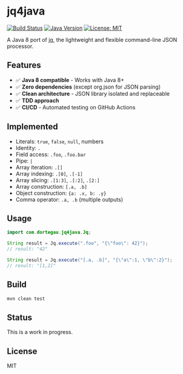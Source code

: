 # jq4java

[![Build Status](https://github.com/dortegau/jq4java/actions/workflows/test.yml/badge.svg)](https://github.com/dortegau/jq4java/actions)
[![Java Version](https://img.shields.io/badge/Java-8%2B-blue)](https://www.oracle.com/java/)
[![License: MIT](https://img.shields.io/badge/License-MIT-yellow.svg)](https://opensource.org/licenses/MIT)

A Java 8 port of [jq](https://jqlang.github.io/jq/), the lightweight and flexible command-line JSON processor.

## Features

- ✅ **Java 8 compatible** - Works with Java 8+
- ✅ **Zero dependencies** (except org.json for JSON parsing)
- ✅ **Clean architecture** - JSON library isolated and replaceable
- ✅ **TDD approach**
- ✅ **CI/CD** - Automated testing on GitHub Actions

## Implemented

- Literals: `true`, `false`, `null`, numbers
- Identity: `.`
- Field access: `.foo`, `.foo.bar`
- Pipe: `|`
- Array iteration: `.[]`
- Array indexing: `.[0]`, `.[-1]`
- Array slicing: `.[1:3]`, `.[:2]`, `.[2:]`
- Array construction: `[.a, .b]`
- Object construction: `{a: .x, b: .y}`
- Comma operator: `.a, .b` (multiple outputs)

## Usage

```java
import com.dortegau.jq4java.Jq;

String result = Jq.execute(".foo", "{\"foo\": 42}");
// result: "42"

String result = Jq.execute("[.a, .b]", "{\"a\":1, \"b\":2}");
// result: "[1,2]"
```

## Build

```bash
mvn clean test
```

## Status

This is a work in progress.

## License

MIT

